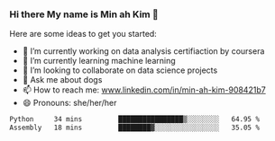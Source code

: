 ### Hi there My name is Min ah Kim 👋

Here are some ideas to get you started:

- 🔭 I’m currently working on data analysis certifiaction by coursera
- 🌱 I’m currently learning machine learning
- 👯 I’m looking to collaborate on data science projects
- 💬 Ask me about dogs
- 📫 How to reach me: www.linkedin.com/in/min-ah-kim-908421b7
- 😄 Pronouns: she/her/her

<!--START_SECTION:waka-->

```txt
Python     34 mins         ████████████████▒░░░░░░░░   64.95 %
Assembly   18 mins         ████████▓░░░░░░░░░░░░░░░░   35.05 %
```

<!--END_SECTION:waka-->
